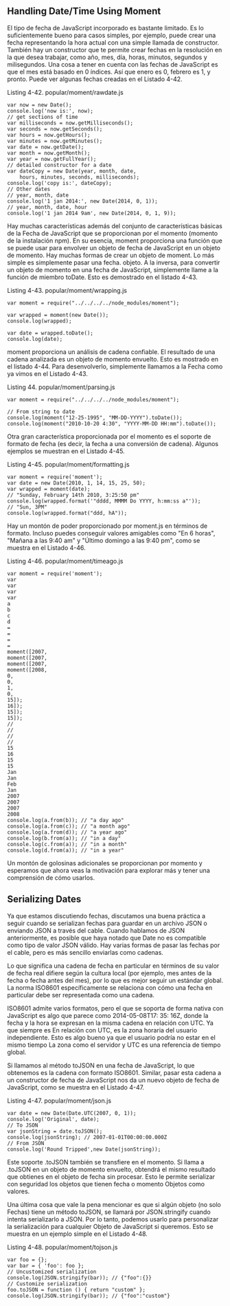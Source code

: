 ## Handling Date/Time Using Moment

El tipo de fecha de JavaScript incorporado es bastante limitado. 
Es lo suficientemente bueno para casos simples, por ejemplo, puede crear una fecha
representando la hora actual con una simple llamada de constructor. 
También hay un constructor que te permite crear fechas en
la resolución en la que desea trabajar, como año, mes, 
día, horas, minutos, segundos y milisegundos.
Una cosa a tener en cuenta con las fechas de JavaScript es 
que el mes está basado en 0 índices. Así que enero es 0, febrero es 1, y
pronto. Puede ver algunas fechas creadas en el Listado 4-42.

Listing 4-42. popular/moment/rawdate.js

```
var now = new Date();
console.log('now is:', now);
// get sections of time
var milliseconds = now.getMilliseconds();
var seconds = now.getSeconds();
var hours = now.getHours();
var minutes = now.getMinutes();
var date = now.getDate();
var month = now.getMonth();
var year = now.getFullYear();
// detailed constructor for a date
var dateCopy = new Date(year, month, date,
    hours, minutes, seconds, milliseconds);
console.log('copy is:', dateCopy);
// Other dates
// year, month, date
console.log('1 jan 2014:', new Date(2014, 0, 1));
// year, month, date, hour
console.log('1 jan 2014 9am', new Date(2014, 0, 1, 9));

```

Hay muchas características además del conjunto de características 
básicas de la Fecha de JavaScript que se proporcionan por el momento
(momento de la instalación npm). En su esencia, moment proporciona 
una función que se puede usar para envolver un objeto de fecha de JavaScript
en un objeto de momento. Hay muchas formas de crear un objeto de moment. 
Lo más simple es simplemente pasar una fecha.
objeto. A la inversa, para convertir un objeto de momento en una fecha de JavaScript, 
simplemente llame a la función de miembro toDate. Esto es
demostrado en el listado 4-43.

Listing 4-43. popular/moment/wrapping.js

```
var moment = require("../../../../node_modules/moment");

var wrapped = moment(new Date());
console.log(wrapped);

var date = wrapped.toDate();
console.log(date);

```

moment proporciona un análisis de cadena confiable. 
El resultado de una cadena analizada es un objeto de momento envuelto. Esto es mostrado
en el listado 4-44. Para desenvolverlo, simplemente llamamos a la Fecha como ya vimos en el Listado 4-43.

Listing 44. popular/moment/parsing.js
```
var moment = require("../../../../node_modules/moment");

// From string to date
console.log(moment("12-25-1995", "MM-DD-YYYY").toDate());
console.log(moment("2010-10-20 4:30", "YYYY-MM-DD HH:mm").toDate());
```

Otra gran característica proporcionada por el momento 
es el soporte de formato de fecha (es decir, la fecha a una conversión de cadena).
Algunos ejemplos se muestran en el Listado 4-45.

Listing 4-45. popular/moment/formatting.js

```
var moment = require('moment');
var date = new Date(2010, 1, 14, 15, 25, 50);
var wrapped = moment(date);
// "Sunday, February 14th 2010, 3:25:50 pm"
console.log(wrapped.format('"dddd, MMMM Do YYYY, h:mm:ss a"'));
// "Sun, 3PM"
console.log(wrapped.format("ddd, hA"));
```

Hay un montón de poder proporcionado por moment.js en términos 
de formato. Incluso puedes conseguir valores amigables como
"En 6 horas", "Mañana a las 9:40 am" y "Último domingo 
a las 9:40 pm", como se muestra en el Listado 4-46.

Listing 4-46. popular/moment/timeago.js

```
var moment = require('moment');
var
var
var
var
a
b
c
d
=
=
=
=
moment([2007,
moment([2007,
moment([2007,
moment([2008,
0,
0,
1,
0,
15]);
16]);
15]);
15]);
//
//
//
//
15
16
15
15
Jan
Jan
Feb
Jan
2007
2007
2007
2008
console.log(a.from(b)); // "a day ago"
console.log(a.from(c)); // "a month ago"
console.log(a.from(d)); // "a year ago"
console.log(b.from(a)); // "in a day"
console.log(c.from(a)); // "in a month"
console.log(d.from(a)); // "in a year"
```

Un montón de golosinas adicionales se proporcionan por 
momento y esperamos que ahora veas la motivación para explorar más
y tener una comprensión de cómo usarlos.

## Serializing Dates

Ya que estamos discutiendo fechas, discutamos una buena práctica 
a seguir cuando se serializan fechas para guardar en un archivo JSON o
enviando JSON a través del cable. Cuando hablamos de JSON anteriormente, 
es posible que haya notado que Date no es compatible como
tipo de valor JSON válido. Hay varias formas de pasar las fechas 
por el cable, pero es más sencillo enviarlas como cadenas.

Lo que significa una cadena de fecha en particular en términos 
de su valor de fecha real difiere según la cultura local (por ejemplo,
mes antes de la fecha o fecha antes del mes), por lo que es 
mejor seguir un estándar global. La norma ISO8601 específicamente
se relaciona con cómo una fecha en particular debe ser representada como una cadena.

ISO8601 admite varios formatos, pero el que se soporta de forma nativa 
con JavaScript es algo que parece
como 2014-05-08T17: 35: 16Z, donde la fecha y la hora se expresan 
en la misma cadena en relación con UTC. Ya que siempre es
En relación con UTC, es la zona horaria del usuario independiente. 
Esto es algo bueno ya que el usuario podría no estar en el mismo tiempo
La zona como el servidor y UTC es una referencia de tiempo global.

Si llamamos al método toJSON en una fecha de JavaScript, 
lo que obtenemos es la cadena con formato ISO8601. Similar,
pasar esta cadena a un constructor de fecha de JavaScript 
nos da un nuevo objeto de fecha de JavaScript, como se muestra en el Listado 4-47.

Listing 4-47. popular/moment/json.js

```
var date = new Date(Date.UTC(2007, 0, 1));
console.log('Original', date);
// To JSON
var jsonString = date.toJSON();
console.log(jsonString); // 2007-01-01T00:00:00.000Z
// From JSON
console.log('Round Tripped',new Date(jsonString));
```

Este soporte .toJSON también se transfiere en el momento. 
Si llama a .toJSON en un objeto de momento envuelto, obtendrá
el mismo resultado que obtienes en el objeto de fecha sin procesar. 
Esto le permite serializar con seguridad los objetos que tienen fecha o momento
Objetos como valores.

Una última cosa que vale la pena mencionar es que si algún objeto 
(no solo Fechas) tiene un método toJSON, se llamará
por JSON.stringify cuando intenta serializarlo a JSON. 
Por lo tanto, podemos usarlo para personalizar la serialización para cualquier
Objeto de JavaScript si queremos. Esto se muestra en un ejemplo simple en el Listado 4-48.

Listing 4-48. popular/moment/tojson.js

```
var foo = {};
var bar = { 'foo': foo };
// Uncustomized serialization
console.log(JSON.stringify(bar)); // {"foo":{}}
// Customize serialization
foo.toJSON = function () { return "custom" };
console.log(JSON.stringify(bar)); // {"foo":"custom"}
```






